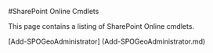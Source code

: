 #SharePoint Online Cmdlets

This page contains a listing of SharePoint Online cmdlets.

[Add-SPOGeoAdministrator] (Add-SPOGeoAdministrator.md)
